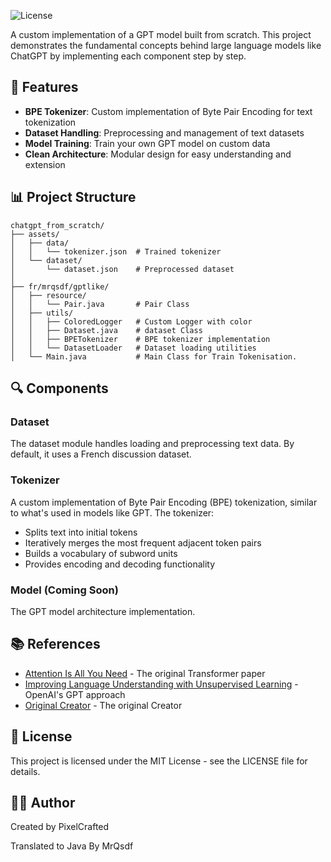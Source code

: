 ![License](https://img.shields.io/badge/license-MIT-green)

A custom implementation of a GPT model built from scratch. This project demonstrates the fundamental concepts behind large language models like ChatGPT by implementing each component step by step.

## 🌟 Features

- **BPE Tokenizer**: Custom implementation of Byte Pair Encoding for text tokenization
- **Dataset Handling**: Preprocessing and management of text datasets
- **Model Training**: Train your own GPT model on custom data
- **Clean Architecture**: Modular design for easy understanding and extension

## 📊 Project Structure

```
chatgpt_from_scratch/
├── assets/
│   ├── data/
│   │   └── tokenizer.json  # Trained tokenizer
│   └── dataset/
│       └── dataset.json    # Preprocessed dataset
│    
├── fr/mrqsdf/gptlike/
│   ├── resource/
│   │   └── Pair.java       # Pair Class
│   ├── utils/
│   │   ├── ColoredLogger   # Custom Logger with color
│   │   ├── Dataset.java    # dataset Class
│   │   ├── BPETokenizer    # BPE tokenizer implementation
│   │   └── DatasetLoader   # Dataset loading utilities
│   └── Main.java           # Main Class for Train Tokenisation.
```

## 🔍 Components

### Dataset

The dataset module handles loading and preprocessing text data. By default, it uses a French discussion dataset.

### Tokenizer

A custom implementation of Byte Pair Encoding (BPE) tokenization, similar to what's used in models like GPT. The tokenizer:

- Splits text into initial tokens
- Iteratively merges the most frequent adjacent token pairs
- Builds a vocabulary of subword units
- Provides encoding and decoding functionality

### Model (Coming Soon)

The GPT model architecture implementation.

## 📚 References

- [Attention Is All You Need](https://arxiv.org/abs/1706.03762) - The original Transformer paper
- [Improving Language Understanding with Unsupervised Learning](https://openai.com/research/language-unsupervised) - OpenAI's GPT approach
- [Original Creator](https://www.youtube.com/watch?v=VrZTHO1E76w) - The original Creator

## 📄 License

This project is licensed under the MIT License - see the LICENSE file for details.

## 👨‍💻 Author

Created by PixelCrafted

Translated to Java By MrQsdf
